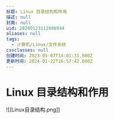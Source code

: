 ```yaml
---
标题: Linux 目录结构和作用
描述: null
封面: null
uid: 20240123112806944
aliases: null
tags:
  - 计算机/Linux/文件系统
cssclasses: null
创建时间: 2023-05-07T14:01:31.000Z
更新时间: 2024-01-22T16:57:42.000Z
---
```


# Linux 目录结构和作用

![[Linux目录结构.png]]
